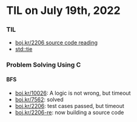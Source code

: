 # **TIL on July 19th, 2022**
### TIL
- [boj.kr/2206 source code reading](../../../Problem%20Solving/boj/Breadth%20first%20search/2206-sol-07-19-2022.md)
- [std::tie](../../../Languages/C/std-tie-07-19-2022.md)

### Problem Solving Using C
#### BFS
- [boj.kr/10026](../../../Problem%20Solving/boj/Breadth%20first%20search/10026-07-19-2022.cpp): A logic is not wrong, but timeout
- [boj.kr/7562](../../../Problem%20Solving/boj/Breadth%20first%20search/7562-07-19-2022.cpp): solved
- [boj.kr/2206](../../../Problem%20Solving/boj/Breadth%20first%20search/2206-07-19-2022.cpp): test cases passed, but timeout
- [boj.kr/2206-re](../../../Problem%20Solving/boj/Breadth%20first%20search/2206-re-07-19-2022.cpp): now building a source code